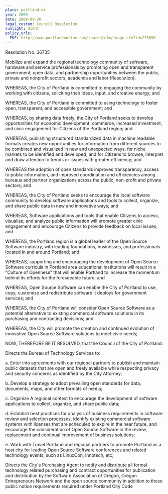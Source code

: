 ```yaml
---
place: portland-or
year: 2009
date: 2009-09-30
legal_custom: Council Resolution
sunlight: didnt
policy_urls:
  PDF: http://www.portlandonline.com/shared/cfm/image.cfm?id=275696
---
```


<p>Resolution No. 36735</p>
<p><span class="g-open-code">Mobilize and expand the regional technology community </span>of software, hardware and service professionals by promoting open and transparent government, open data, and partnership opportunities between the public, private and nonprofit sectors, academia and labor (Resolution).</p>
<p>WHEREAS, the City of Portland is committed to engaging the community by working with citizens, soliciting their ideas, input, and creative energy; and</p>
<p>WHEREAS, the City of Portland is committed to using technology to foster open, transparent, and accessible government; and</p>
<p>WHEREAS, by sharing data freely, the City of Portland seeks to develop opportunities for economic development, commerce, increased investment, and civic engagement for Citizens of the Portland region; and</p>
<p>WHEREAS, publishing structured standardized data in machine readable formats creates new opportunities for information from different sources to be combined and visualized in new and unexpected ways, for niche markets to be identified and developed, and for Citizens to browse, interpret and draw attention to trends or issues with greater efficiency; and</p>
<p>WHEREAS the adoption of open standards improves transparency, access to public information, and improved coordination and efficiencies among bureaus and partner organizations across the public, non-profit and private sectors; and</p>
<p>WHEREAS, <span class="g-goals-and-values">the City of Portland seeks to encourage the local software community to develop software applications and tools to collect, organize, and share public data in new and innovative ways</span>; and</p>
<p>WHEREAS, Software applications and tools that enable Citizens to access, visualize, and analyze public information will promote greater civic engagement and encourage Citizens to provide feedback on local issues; and</p>
<p>WHEREAS, the Portland region is a global leader of the Open Source Software industry, with leading foundations, businesses, and professionals located in and around Portland; and</p>
<p>WHEREAS, supporting and encouraging the development of Open Source Software curricula in Portland area educational institutions will result in a "Culture of Openness" that will enable Portland to increase the momentum behind its efforts for the foreseeable future; and</p>
<p>WHEREAS, <span class="g-open-code">Open Source Software can enable the City of Portland to use, copy, customize and redistribute software it deploys for government services</span>; and</p>
<p>WHEREAS, the City of Portland will consider Open Source Software as a potential alternative to existing commercial software solutions in its purchasing and contracting decisions; and</p>
<p>WHEREAS, the City will promote the creation and continued evolution of innovative Open Source Software solutions to meet civic needs;</p>
<p>NOW, THEREFORE BE IT RESOLVED, that the Council of the City of Portland:</p>
<p>Directs the Bureau of Technology Services to:</p>
<p>a. <span class="def-public"><span class="g-sensitive-information"><span class="g-open-access"><span class="g-real-time-updates">Enter into agreements with our regional partners to publish and maintain public datasets that are open and freely available </span></span>while respecting privacy and security concerns as identified by the City Attorney</span></span>;</p>
<p>b. <span class="g-open-formats">Develop a strategy to adopt prevailing open standards for data, documents, maps, and other formats of media</span>;</p>
<p>c. <span class="g-goals-and-values">Organize A regional contest to encourage the development of software applications to collect, organize, and share public data</span>;</p>
<p>d. Establish best practices for analysis of business requirements in software review and selection processes, identify existing commercial software systems with licenses that are scheduled to expire in the near future, and encourage the consideration of Open Source Software in the review, replacement and continual improvement of business solutions;</p>
<p>e. <span class="g-partnerships">Work with Travel Portland and regional partners to promote Portland as a host city for leading Open Source Software conferences and related technology events, such as LinuxCon, Innotech</span>, etc;</p>
<p>Directs the City's Purchasing Agent to notify and distribute all formal technology related purchasing and contract opportunities for publication and distribution by the Software Association of Oregon, Oregon Entrepreneurs Network and the open source community in addition to those public notice requirements required under Portland City Code</p>
